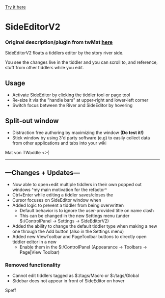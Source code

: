 [Try it here](https://speff.github.io/tw-speff/)

# SideEditorV2
### **Original description/plugin from twMat [here](https://sideeditor.tiddlyspot.com/)**
SideEditorV2 floats a tiddlers editor by the story river side.

You see the changes live in the tiddler and you can scroll to, and reference, stuff from other tiddlers while you edit.

## Usage

* Activate SideEditor by clicking the tiddler tool or page tool
* Re-size it via the "handle bars" at upper-right and lower-left corner
* Switch focus between the River and SideEditor by hovering

## Split-out window

* Distraction free authoring by maximizing the window __(Do test it!)__
* Stick window by using 3'd party software (e.g) to easily collect data from other applications and tabs into your wiki

Mat von TWaddle <:-)

------------------

## —Changes + Updates—

* Now able to open+edit multiple tiddlers in their own popped out windows
^my main motivation for the refactor^
* Ctrl+Enter while editing a tiddler saves/closes the
* Cursor focuses on SideEditor window when
* Added logic to prevent a tiddler from being overwritten
    * Default behavior is to ignore the user-provided title on name clash
    * This can be changed in the new Settings menu (under $:/ControlPanel -> Settings -> SideEditorV2)
* Added the ability to change the default tiddler type when making a new one through the Add button (also in the Settings menu)
* Added new ViewToolbar and PageToolbar buttons to directly open tiddler editor in a new
    * Enable them in the $:/ControlPanel (Appearance -> Toolbars -> Page|View Toolbar)

### Removed functionality

* Cannot edit tiddlers tagged as $:/tags/Macro or $:/tags/Global
* Sidebar does not appear in front of SideEditor on hover

Speff

